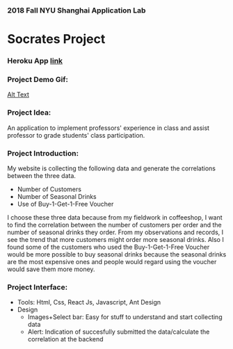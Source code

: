 ### 2018 Fall NYU Shanghai Application Lab
# **Socrates Project**        

### Heroku App [link](https://tiger-zersh-socrates-alpha.herokuapp.com/)

### Project Demo Gif:

[Alt Text](https://giphy.com/gifs/wr95b4sVYkCmk6DGq7)

### Project Idea:
An application to implement professors' experience in class and assist professor to grade students' class participation.
 
### Project Introduction:
My website is collecting the following data and generate the correlations between the three data.
* Number of Customers
* Number of Seasonal Drinks
* Use of Buy-1-Get-1-Free Voucher

I choose these three data because from my fieldwork in coffeeshop, I want to find the correlation between the number of customers per order and the number of seasonal drinks they order. From my observations and records, I see the trend that more customers might order more seasonal drinks. Also I found some of the customers who used the Buy-1-Get-1-Free Voucher would be more possible to buy seasonal drinks because the seasonal drinks are the most expensive ones and people would regard using the voucher would save them more money.

### Project Interface:

* Tools: Html, Css, React Js, Javascript, Ant Design
* Design 
  * Images+Select bar: Easy for stuff to understand and start collecting data
  * Alert: Indication of succesfully submitted the data/calculate the correlation at the backend
